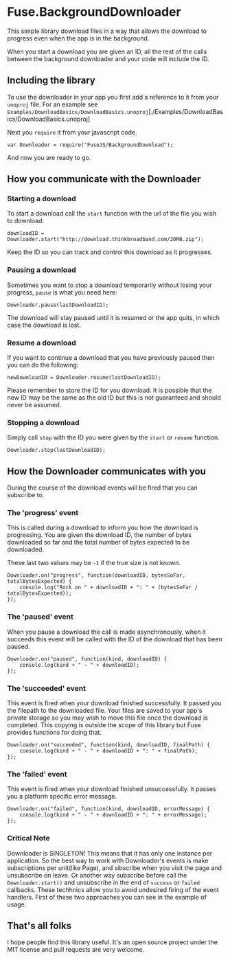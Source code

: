 # Fuse.BackgroundDownloader

This simple library download files in a way that allows the download to progress even when the app is in the background.

When you start a download you are given an ID, all the rest of the calls between the background downloader and your code will include the ID.

## Including the library

To use the downloader in your app you first add a reference to it from your `unoproj` file. For an example see `Examples/DownloadBasics/DownloadBasics.unoproj`[./Examples/DownloadBasics/DownloadBasics.unoproj]

Next you `require` it from your javascript code.

```
var Downloader = require("FuseJS/BackgroundDownload");
```

And now you are ready to go.

## How you communicate with the Downloader

### Starting a download

To start a download call the `start` function with the url of the file you wish to download:

```
downloadID = Downloader.start("http://download.thinkbroadband.com/20MB.zip");
```

Keep the ID so you can track and control this download as it progresses.

### Pausing a download

Sometimes you want to stop a download temporarily without losing your progress, `pause` is what you need here:

```
Downloader.pause(lastDownloadID);
```

The download will stay paused until it is resumed or the app quits, in which case the download is lost.

### Resume a download

If you want to continue a download that you have previously paused then you can do the following:

```
newDownloadID = Downloader.resume(lastDownloadID);
```

Please remember to store the ID for you download. It is possible that the new ID may be the same as the old ID but this is not guaranteed and should never be assumed.

### Stopping a download

Simply call `stop` with the ID you were given by the `start` or `resume` function.

```
Downloader.stop(lastDownloadID);
```

## How the Downloader communicates with you

During the course of the download events will be fired that you can subscribe to.

### The 'progress' event

This is called during a download to inform you how the download is progressing. You are given the download ID, the number of bytes downloaded so far and the total number of bytes expected to be downloaded.

These last two values may be `-1` if the true size is not known.

```
Downloader.on("progress", function(downloadID, bytesSoFar, totalBytesExpected) {
    console.log("Rock on " + downloadID + ": " + (bytesSoFar / totalBytesExpected));
});
```

### The 'paused' event

When you pause a download the call is made asynchronously, when it succeeds this event will be called with the ID of the download that has been paused.

```
Downloader.on("paused", function(kind, downloadID) {
    console.log(kind + " - " + downloadID);
});
```

### The 'succeeded' event

This event is fired when your download finished successfully. It passed you the filepath to the downloaded file. Your files are saved to your app's private storage so you may wish to move this file once the download is completed. This copying is outside the scope of this library but Fuse provides functions for doing that.

```
Downloader.on("succeeded", function(kind, downloadID, finalPath) {
    console.log(kind + " - " + downloadID + ": " + finalPath);
});
```

### The 'failed' event

This event is fired when your download finished unsuccessfully. It passes you a platform specific error message.

```
Downloader.on("failed", function(kind, downloadID, errorMessage) {
    console.log(kind + " - " + downloadID + ": " + errorMessage);
});
```

### Critical Note

Downloader is SINGLETON! This means that it has only one instance per application. So the best way to work with Downloader's events is make subscriptions per unit(like Page), and sibscribe when you visit the page and unsubscribe on leave. Or another way subscribe before call the `Downloader.start()` and unsubscribe in the end of  `success` or `failed` callbacks.
These techhnics allow you to avoid undesired firing of the event handlers. First of these two approaches you can see in the example of usage.

## That's all folks

I hope people find this library useful. It's an open source project under the MIT license and pull requests are very welcome.
